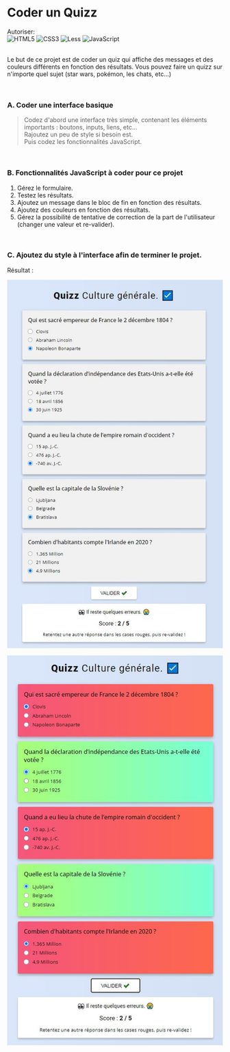 # Coder un Quizz
Autoriser:<br>
![HTML5](https://img.shields.io/badge/html5-%23E34F26.svg?style=for-the-badge&logo=html5&logoColor=white) ![CSS3](https://img.shields.io/badge/css3-%231572B6.svg?style=for-the-badge&logo=css3&logoColor=white) ![Less](https://img.shields.io/badge/less-2B4C80?style=for-the-badge&logo=less&logoColor=white) ![JavaScript](https://img.shields.io/badge/javascript-%23323330.svg?style=for-the-badge&logo=javascript&logoColor=%23F7DF1E)
<br><br>


Le but de ce projet est de coder un quiz qui affiche des messages et des couleurs différents en fonction des résultats.
Vous pouvez faire un quizz sur n'importe quel sujet (star wars, pokémon, les chats, etc...)

<br>

### A. Coder une interface basique
> Codez d'abord une interface très simple, contenant les éléments importants : boutons, inputs, liens, etc... <br>
> Rajoutez un peu de style si besoin est. 
> <br>
> Puis codez les fonctionnalités JavaScript.

<br>

### B. Fonctionnalités JavaScript à coder pour ce projet

1. Gérez le formulaire.
2. Testez les résultats.
3. Ajoutez un message dans le bloc de fin en fonction des résultats.
4. Ajoutez des couleurs en fonction des résultats.
5. Gérez la possibilité de tentative de correction de la part de l'utilisateur (changer une valeur et re-valider).
   
<br>

### C. Ajoutez du style à l'interface afin de terminer le projet.

Résultat :

![Image initiale](profile/img/2.jpg)

![Image initiale](profile/img/1.jpg)
